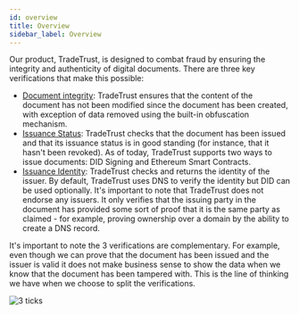 ```yaml
---
id: overview
title: Overview
sidebar_label: Overview
---
```


Our product, TradeTrust, is designed to combat fraud by ensuring the integrity and authenticity of digital documents. There are three key verifications that make this possible:

- [Document integrity](/docs/docs-section/how-does-it-work/document-integrity): TradeTrust ensures that the content of the document has not been modified since the document has been created, with exception of data removed using the built-in obfuscation mechanism.
- [Issuance Status](/docs/docs-section/how-does-it-work/issuance-status): TradeTrust checks that the document has been issued and that its issuance status is in good standing (for instance, that it hasn't been revoked). As of today, TradeTrust supports two ways to issue documents: DID Signing and Ethereum Smart Contracts.
- [Issuance Identity](/docs/docs-section/how-does-it-work/issuance-identity): TradeTrust checks and returns the identity of the issuer. By default, TradeTrust uses DNS to verify the identity but DID can be used optionally. It's important to note that TradeTrust does not endorse any issuers. It only verifies that the issuing party in the document has provided some sort of proof that it is the same party as claimed - for example, proving ownership over a domain by the ability to create a DNS record.

It's important to note the 3 verifications are complementary. For example, even though we can prove that the document has been issued and the issuer is valid it does not make business sense to show the data when we know that the document has been tampered with. This is the line of thinking we have when we choose to split the verifications.

![3 ticks](/docs/verifying-documents/3-ticks.png)
